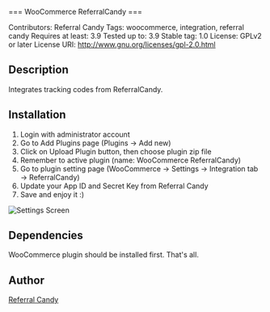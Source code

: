 === WooCommerce ReferralCandy ===

Contributors: Referral Candy
Tags: woocommerce, integration, referral candy
Requires at least: 3.9
Tested up to: 3.9
Stable tag: 1.0
License: GPLv2 or later
License URI: http://www.gnu.org/licenses/gpl-2.0.html

Description
---
Integrates tracking codes from ReferralCandy.

Installation
---
1. Login with administrator account
2. Go to Add Plugins page (Plugins -> Add new)
3. Click on Upload Plugin button, then choose plugin zip file
4. Remember to active plugin (name: WooCommerce ReferralCandy)
5. Go to plugin setting page (WooCommerce -> Settings -> Integration tab -> ReferralCandy)
6. Update your App ID and Secret Key from Referral Candy
7. Save and enjoy it :)

![Settings Screen](http://i.imgur.com/eg0k0hb.png)

Dependencies
---
WooCommerce plugin should be installed first. That's all.

Author
---
[Referral Candy](http://referralcandy.com)
